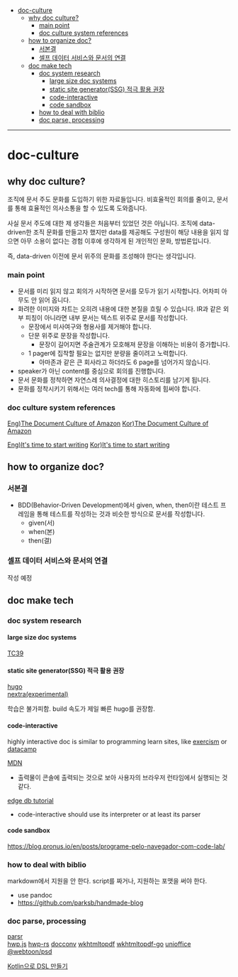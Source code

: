 <!-- @import "[TOC]" {cmd="toc" depthFrom=1 depthTo=6 orderedList=false} -->

- [doc-culture](#doc-culture)
  - [why doc culture?](#why-doc-culture)
    - [main point](#main-point)
    - [doc culture system references](#doc-culture-system-references)
  - [how to organize doc?](#how-to-organize-doc)
    - [서본결](#서본결)
    - [셀프 데이터 서비스와 문서의 연결](#셀프-데이터-서비스와-문서의-연결)
  - [doc make tech](#doc-make-tech)
    - [doc system research](#doc-system-research)
      - [large size doc systems](#large-size-doc-systems)
      - [static site generator(SSG) 적극 활용 권장](#static-site-generatorssg-적극-활용-권장)
      - [code-interactive](#code-interactive)
      - [code sandbox](#code-sandbox)
    - [how to deal with biblio](#how-to-deal-with-biblio)
    - [doc parse, processing](#doc-parse-processing)

<!-- code_chunk_output -->
<!-- /code_chunk_output -->

---

# doc-culture

## why doc culture?

조직에 문서 주도 문화를 도입하기 위한 자료들입니다.
비효율적인 회의를 줄이고, 문서를 통해 효율적인 의사소통을 할 수 있도록 도와줍니다.

사실 문서 주도에 대한 제 생각들은 처음부터 있었던 것은 아닙니다.
조직에 data-driven한 조직 문화를 만들고자 했지만 data를 제공해도 구성원이 해당 내용을 읽지 않으면 아무 소용이 없다는 경험 이후에 생각하게 된 개인적인 문화, 방법론입니다.

즉, data-driven 이전에 문서 위주의 문화를 조성해야 한다는 생각입니다.

### main point

- 문서를 미리 읽지 않고 회의가 시작하면 문서를 모두가 읽기 시작합니다. 어차피 아무도 안 읽어 옵니다.
- 화려한 이미지와 차트는 오히려 내용에 대한 본질을 흐릴 수 있습니다. IR과 같은 외부 피칭이 아니라면 내부 문서는 텍스트 위주로 문서를 작성합니다.
  - 문장에서 미사여구와 형용사를 제거해야 합니다.
  - 단문 위주로 문장을 작성합니다.
    - 문장이 길어지면 주술관계가 모호해져 문장을 이해하는 비용이 증가합니다.
  - 1 pager에 집착할 필요는 없지만 분량을 줄이려고 노력합니다.
    - 아마존과 같은 큰 회사라고 하더라도 6 page를 넘어가지 않습니다.
- speaker가 아닌 content를 중심으로 회의를 진행합니다.
- 문서 문화를 정착하면 자연스레 의사결정에 대한 히스토리를 남기게 됩니다.
- 문화를 정착시키기 위해서는 여러 tech를 통해 자동화에 힘써야 합니다.

### doc culture system references

[Eng)The Document Culture of Amazon](https://www.justingarrison.com/blog/2021-03-15-the-document-culture-of-amazon/)
[Kor)The Document Culture of Amazon](https://news.hada.io/topic?id=4479)

[Eng)It's time to start writing](https://alexnixon.github.io/2019/12/10/writing.html)
[Kor)It's time to start writing](https://news.hada.io/topic?id=2504)

## how to organize doc?

### 서본결

- BDD(Behavior-Driven Development)에서 given, when, then이란 테스트 프레임을 통해 테스트를 작성하는 것과 비슷한 방식으로 문서를 작성합니다.
  - given(서)
  - when(본)
  - then(결)

### 셀프 데이터 서비스와 문서의 연결

작성 예정

## doc make tech

### doc system research

#### large size doc systems

[TC39](https://github.com/tc39)

#### static site generator(SSG) 적극 활용 권장

[hugo](https://gohugo.io/)  
[nextra(experimental)](https://nextra.vercel.app/)

학습은 불가피함. build 속도가 제일 빠른 hugo를 권장함.

#### code-interactive

highly interactive doc is similar to programming learn sites, like [exercism](https://exercism.org/) or [datacamp](https://www.datacamp.com/)

[MDN](https://github.com/mdn/mdn)

- 출력물이 콘솔에 출력되는 것으로 보아 사용자의 브라우저 런타임에서 실행되는 것 같다.

[edge db tutorial](https://www.edgedb.com/tutorial)

- code-interactive should use its interpreter or at least its parser

#### code sandbox

https://blog.pronus.io/en/posts/programe-pelo-navegador-com-code-lab/

### how to deal with biblio

markdown에서 지원을 안 한다. script를 짜거나, 지원하는 포맷을 써야 한다.

- use pandoc
- https://github.com/parksb/handmade-blog

### doc parse, processing

[parsr](https://github.com/axa-group/Parsr)  
[hwp.js](https://github.com/hahnlee/hwp.js)
[hwp-rs](https://github.com/hahnlee/hwp-rs)
[docconv](https://github.com/sajari/docconv)
[wkhtmltopdf](https://wkhtmltopdf.org/)
[wkhtmltopdf-go](https://github.com/andrewcharlton/wkhtmltopdf-go)
[unioffice](https://github.com/unidoc/unioffice)
[@webtoon/psd](https://d2.naver.com/helloworld/6631477)

[Kotlin으로 DSL 만들기](https://toss.tech/article/kotlin-dsl-restdocs)
